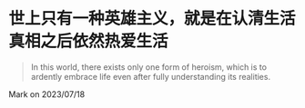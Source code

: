 # 世上只有一种英雄主义，就是在认清生活真相之后依然热爱生活

> In this world, there exists only one form of heroism, which is to ardently
embrace life even after fully understanding its realities.

Mark on 2023/07/18

